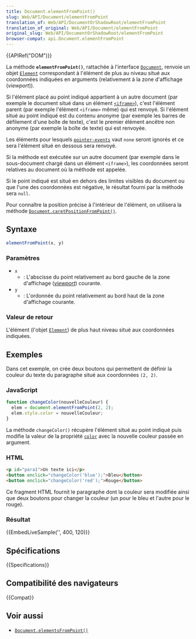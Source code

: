 ```yaml
---
title: Document.elementFromPoint()
slug: Web/API/Document/elementFromPoint
translation_of: Web/API/DocumentOrShadowRoot/elementFromPoint
translation_of_original: Web/API/Document/elementFromPoint
original_slug: Web/API/DocumentOrShadowRoot/elementFromPoint
browser-compat: api.Document.elementFromPoint
---
```


{{APIRef("DOM")}}

La méthode **`elementFromPoint()`**, rattachée à l'interface  [`Document`](/fr/docs/Web/API/Document), renvoie un objet [`Element`](/fr/docs/Web/API/Element) correspondant à l'élément de plus au niveau situé aux coordonnées indiquées en arguments (relativement à la zone d'affichage (<i lang="en">viewport</i>)).

Si l'élément placé au point indiqué appartient à un autre document (par exemple le document situé dans un élément [`<iframe>`](/fr/docs/Web/HTML/Element/iframe)), c'est l'élément parent (par exemple l'élément `<iframe>` même) qui est renvoyé. Si l'élément situé au point indiqué est du contenu anonyme (par exemple les barres de défilement d'une boîte de texte), c'est le premier élément ancêtre non anonyme (par exemple la boîte de texte) qui est renvoyée.

Les éléments pour lesquels [`pointer-events`](/fr/docs/Web/CSS/pointer-events) vaut `none` seront ignorés et ce sera l'élément situé en dessous sera renvoyé.

Si la méthode est exécutée sur un autre document (par exemple dans le sous-document chargé dans un élément `<iframe>`), les coordonnées seront relatives au document où la méthode est appelée.

Si le point indiqué est situé en dehors des limites visibles du document ou que l'une des coordonnées est négative, le résultat fourni par la méthode sera `null`.

Pour connaître la position précise à l'intérieur de l'élément, on utilisera la méthode [`Document.caretPositionFromPoint()`](/fr/docs/Web/API/Document/caretPositionFromPoint).

## Syntaxe

```js
elementFromPoint(x, y)
```

### Paramètres

- `x`
  - : L'abscisse du point relativement au bord gauche de la zone d'affichage ([<i lang="en">viewport</i>](/fr/docs/Glossary/Viewport)) courante.
- `y`
  - : L'ordonnée du point relativement au bord haut de la zone d'affichage courante.

### Valeur de retour

L'élément (l'objet [`Element`](/fr/docs/Web/API/Element)) de plus haut niveau situé aux coordonnées indiquées.

## Exemples

Dans cet exemple, on crée deux boutons qui permettent de définir la couleur du texte du paragraphe situé aux coordonnées `(2, 2)`.

### JavaScript

```js
function changeColor(nouvelleCouleur) {
  elem = document.elementFromPoint(2, 2);
  elem.style.color = nouvelleCouleur;
}
```

La méthode `changeColor()` récupère l'élément situé au point indiqué puis modifie la valeur de la propriété [`color`](/fr/docs/Web/CSS/color) avec la nouvelle couleur passée en argument.

### HTML

```html
<p id="para1">Un texte ici</p>
<button onclick="changeColor('blue');">Bleu</button>
<button onclick="changeColor('red');">Rouge</button>
```

Ce fragment HTML fournit le paragraphe dont la couleur sera modifiée ainsi que deux boutons pour changer la couleur (un pour le bleu et l'autre pour le rouge).

### Résultat

{{EmbedLiveSample('', 400, 120)}}

## Spécifications

{{Specifications}}

## Compatibilité des navigateurs

{{Compat}}

## Voir aussi

- [`Document.elementsFromPoint()`](/fr/docs/Web/API/Document/elementsFromPoint)
